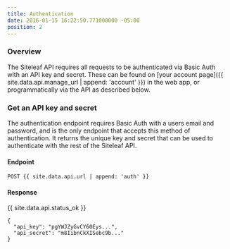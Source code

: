 ```yaml
---
title: Authentication
date: 2016-01-15 16:22:50.771000000 -05:00
position: 2
---
```


### Overview

The Siteleaf API requires all requests to be authenticated via Basic Auth with an API key and secret. These can be found on [your account page]({{ site.data.api.manage_url | append: 'account' }}) in the web app, or programmatically via the API as described below.

### Get an API key and secret

The authentication endpoint requires Basic Auth with a users email and password, and is the only endpoint that accepts this method of authentication. It returns the unique key and secret that can be used to authenticate with the rest of the Siteleaf API.

#### Endpoint

~~~
POST {{ site.data.api.url | append: 'auth' }}
~~~

#### Response
{{ site.data.api.status_ok }}
~~~
{
  "api_key": "pgYWJZyGvCY60Eys...",
  "api_secret": "m8IibnCkXISebc9b..."
}
~~~
